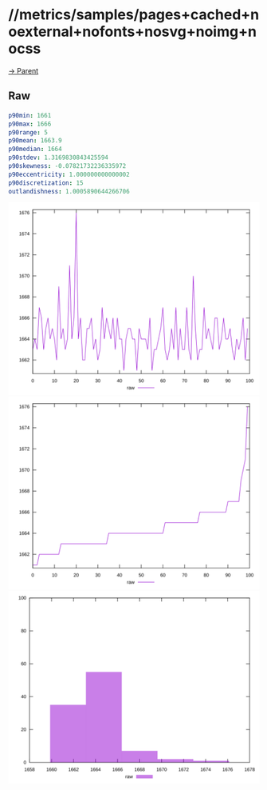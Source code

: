 
# //metrics/samples/pages+cached+noexternal+nofonts+nosvg+noimg+nocss

[→ Parent](../..)


## Raw


```yaml
p90min: 1661
p90max: 1666
p90range: 5
p90mean: 1663.9
p90median: 1664
p90stdev: 1.3169830843425594
p90skewness: -0.07821732236335972
p90eccentricity: 1.000000000000002
p90discretization: 15
outlandishness: 1.0005890644266706

```

![PLOT: raw-values](./raw/values.svg)![PLOT: raw-sorted](./raw/sorted.svg)![PLOT: raw-histogram](./raw/histogram.svg)